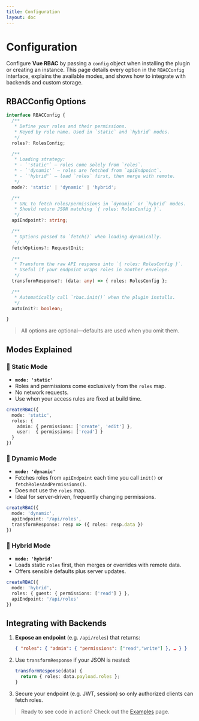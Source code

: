 ```yaml
---
title: Configuration
layout: doc
---
```


# Configuration

Configure **Vue RBAC** by passing a `config` object when installing the plugin or creating an instance. This page details every option in the `RBACConfig` interface, explains the available modes, and shows how to integrate with backends and custom storage.

## RBACConfig Options

```ts
interface RBACConfig {
  /**
   * Define your roles and their permissions.
   * Keyed by role name. Used in `static` and `hybrid` modes.
   */
  roles?: RolesConfig;

  /**
   * Loading strategy:
   * - `'static'` – roles come solely from `roles`.
   * - `'dynamic'` – roles are fetched from `apiEndpoint`.
   * - `'hybrid'` – load `roles` first, then merge with remote.
   */
  mode?: 'static' | 'dynamic' | 'hybrid';

  /**
   * URL to fetch roles/permissions in `dynamic` or `hybrid` modes.
   * Should return JSON matching `{ roles: RolesConfig }`.
   */
  apiEndpoint?: string;

  /**
   * Options passed to `fetch()` when loading dynamically.
   */
  fetchOptions?: RequestInit;

  /**
   * Transform the raw API response into `{ roles: RolesConfig }`.
   * Useful if your endpoint wraps roles in another envelope.
   */
  transformResponse?: (data: any) => { roles: RolesConfig };

  /**
   * Automatically call `rbac.init()` when the plugin installs.
   */
  autoInit?: boolean;

}
```

  <!-- /**
   * Persist user roles between page reloads. Provide a custom adapter
   * or use the built‑in `localStorageAdapter` or `cookieAdapter`.
   */
  storage?: StorageAdapter;

  /**
   * Key under which roles are saved in the chosen storage.
   */
  storageKey?: string; -->

> All options are optional—defaults are used when you omit them.


## Modes Explained

### 🔹 Static Mode

- **`mode: 'static'`**
- Roles and permissions come exclusively from the `roles` map.
- No network requests.
- Use when your access rules are fixed at build time.

```ts
createRBAC({
  mode: 'static',
  roles: {
    admin: { permissions: ['create', 'edit'] },
    user:  { permissions: ['read'] }
  }
})
```

### 🔹 Dynamic Mode

- **`mode: 'dynamic'`**
- Fetches roles from `apiEndpoint` each time you call `init()` or `fetchRolesAndPermissions()`.
- Does not use the `roles` map.
- Ideal for server‑driven, frequently changing permissions.

```ts
createRBAC({
  mode: 'dynamic',
  apiEndpoint: '/api/roles',
  transformResponse: resp => ({ roles: resp.data })
})
```

### 🔹 Hybrid Mode

- **`mode: 'hybrid'`**
- Loads static `roles` first, then merges or overrides with remote data.
- Offers sensible defaults plus server updates.

```ts
createRBAC({
  mode: 'hybrid',
  roles: { guest: { permissions: ['read'] } },
  apiEndpoint: '/api/roles'
})
```


## Integrating with Backends

1. **Expose an endpoint** (e.g. `/api/roles`) that returns:
   ```json
   { "roles": { "admin": { "permissions": ["read","write"] }, … } }
   ```
2. Use `transformResponse` if your JSON is nested:
   ```ts
   transformResponse(data) {
     return { roles: data.payload.roles };
   }
   ```
3. Secure your endpoint (e.g. JWT, session) so only authorized clients can fetch roles.


<!-- ## Custom Storage Adapters

By default, user roles reset on page reload. To persist them, pass a `storage` adapter:

- **LocalStorage** (built‑in):
  ```ts
  import { localStorageAdapter } from '@nangazaki/vue-rbac';
  createRBAC({ storage: localStorageAdapter });
  ```

- **Cookies** (built‑in):
  ```ts
  import { cookieAdapter } from '@nangazaki/vue-rbac';
  createRBAC({ storage: cookieAdapter, storageKey: 'my-roles' });
  ```

- **Custom**:
  ```ts
  const myAdapter = {
    get: key => /* ... */,
    set: (key,value) => /* ... */,
    remove: key => /* ... */
  };
  createRBAC({ storage: myAdapter });
  ``` -->


> Ready to see code in action? Check out the [Examples](/tutorial/examples) page.

